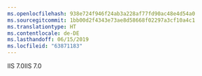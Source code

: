 ```yaml
---
ms.openlocfilehash: 938e724f946f24ab3a228af77fd90ac48e4d54a0
ms.sourcegitcommit: 1bb00d2f4343e73ae8d58668f02297a3cf10a4c1
ms.translationtype: HT
ms.contentlocale: de-DE
ms.lasthandoff: 06/15/2019
ms.locfileid: "63871183"
---
```

<span data-ttu-id="e4ee2-101">IIS 7.0</span><span class="sxs-lookup"><span data-stu-id="e4ee2-101">IIS 7.0</span></span>